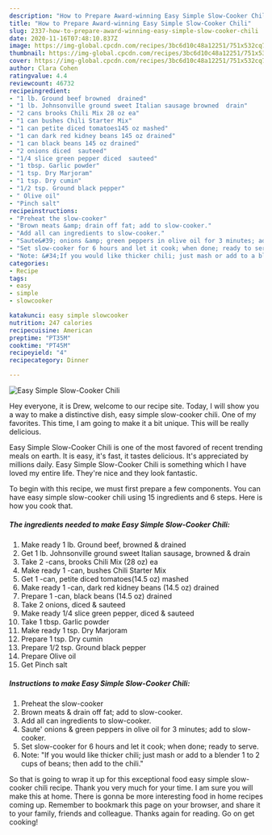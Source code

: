 ```yaml
---
description: "How to Prepare Award-winning Easy Simple Slow-Cooker Chili"
title: "How to Prepare Award-winning Easy Simple Slow-Cooker Chili"
slug: 2337-how-to-prepare-award-winning-easy-simple-slow-cooker-chili
date: 2020-11-16T07:48:10.837Z
image: https://img-global.cpcdn.com/recipes/3bc6d10c48a12251/751x532cq70/easy-simple-slow-cooker-chili-recipe-main-photo.jpg
thumbnail: https://img-global.cpcdn.com/recipes/3bc6d10c48a12251/751x532cq70/easy-simple-slow-cooker-chili-recipe-main-photo.jpg
cover: https://img-global.cpcdn.com/recipes/3bc6d10c48a12251/751x532cq70/easy-simple-slow-cooker-chili-recipe-main-photo.jpg
author: Clara Cohen
ratingvalue: 4.4
reviewcount: 46732
recipeingredient:
- "1 lb. Ground beef browned  drained"
- "1 lb. Johnsonville ground sweet Italian sausage browned  drain"
- "2 cans brooks Chili Mix 28 oz ea"
- "1 can bushes Chili Starter Mix"
- "1 can petite diced tomatoes145 oz mashed"
- "1 can dark red kidney beans 145 oz drained"
- "1 can black beans 145 oz drained"
- "2 onions diced  sauteed"
- "1/4 slice green pepper diced  sauteed"
- "1 tbsp. Garlic powder"
- "1 tsp. Dry Marjoram"
- "1 tsp. Dry cumin"
- "1/2 tsp. Ground black pepper"
- " Olive oil"
- "Pinch salt"
recipeinstructions:
- "Preheat the slow-cooker"
- "Brown meats &amp; drain off fat; add to slow-cooker."
- "Add all can ingredients to slow-cooker."
- "Saute&#39; onions &amp; green peppers in olive oil for 3 minutes; add to slow-cooker."
- "Set slow-cooker for 6 hours and let it cook; when done; ready to serve."
- "Note: &#34;If you would like thicker chili; just mash or add to a blender 1 to 2 cups of beans; then add to the chili.&#34;"
categories:
- Recipe
tags:
- easy
- simple
- slowcooker

katakunci: easy simple slowcooker 
nutrition: 247 calories
recipecuisine: American
preptime: "PT35M"
cooktime: "PT45M"
recipeyield: "4"
recipecategory: Dinner

---
```



![Easy Simple Slow-Cooker Chili](https://img-global.cpcdn.com/recipes/3bc6d10c48a12251/751x532cq70/easy-simple-slow-cooker-chili-recipe-main-photo.jpg)

Hey everyone, it is Drew, welcome to our recipe site. Today, I will show you a way to make a distinctive dish, easy simple slow-cooker chili. One of my favorites. This time, I am going to make it a bit unique. This will be really delicious.

Easy Simple Slow-Cooker Chili is one of the most favored of recent trending meals on earth. It is easy, it's fast, it tastes delicious. It's appreciated by millions daily. Easy Simple Slow-Cooker Chili is something which I have loved my entire life. They're nice and they look fantastic.




To begin with this recipe, we must first prepare a few components. You can have easy simple slow-cooker chili using 15 ingredients and 6 steps. Here is how you cook that.

<!--inarticleads1-->

##### The ingredients needed to make Easy Simple Slow-Cooker Chili:

1. Make ready 1 lb. Ground beef, browned &amp; drained
1. Get 1 lb. Johnsonville ground sweet Italian sausage, browned &amp; drain
1. Take 2 -cans, brooks Chili Mix (28 oz) ea
1. Make ready 1 -can, bushes Chili Starter Mix
1. Get 1 -can, petite diced tomatoes(14.5 oz) mashed
1. Make ready 1 -can, dark red kidney beans (14.5 oz) drained
1. Prepare 1 -can, black beans (14.5 oz) drained
1. Take 2 onions, diced &amp; sauteed
1. Make ready 1/4 slice green pepper, diced &amp; sauteed
1. Take 1 tbsp. Garlic powder
1. Make ready 1 tsp. Dry Marjoram
1. Prepare 1 tsp. Dry cumin
1. Prepare 1/2 tsp. Ground black pepper
1. Prepare  Olive oil
1. Get Pinch salt




<!--inarticleads2-->

##### Instructions to make Easy Simple Slow-Cooker Chili:

1. Preheat the slow-cooker
1. Brown meats &amp; drain off fat; add to slow-cooker.
1. Add all can ingredients to slow-cooker.
1. Saute&#39; onions &amp; green peppers in olive oil for 3 minutes; add to slow-cooker.
1. Set slow-cooker for 6 hours and let it cook; when done; ready to serve.
1. Note: &#34;If you would like thicker chili; just mash or add to a blender 1 to 2 cups of beans; then add to the chili.&#34;




So that is going to wrap it up for this exceptional food easy simple slow-cooker chili recipe. Thank you very much for your time. I am sure you will make this at home. There is gonna be more interesting food in home recipes coming up. Remember to bookmark this page on your browser, and share it to your family, friends and colleague. Thanks again for reading. Go on get cooking!
